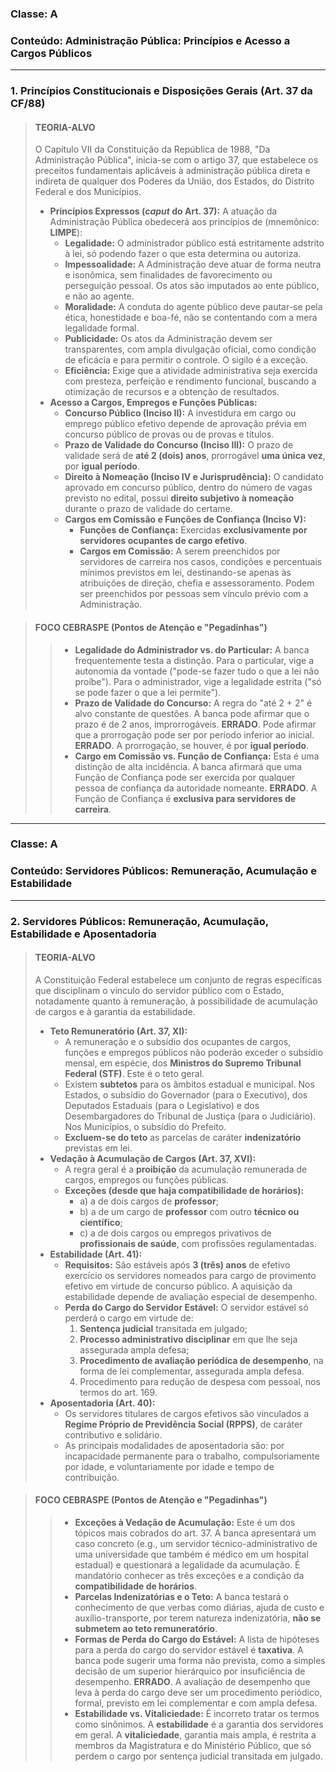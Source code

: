 ### **Classe:** A
### **Conteúdo:** Administração Pública: Princípios e Acesso a Cargos Públicos

---

### **1. Princípios Constitucionais e Disposições Gerais (Art. 37 da CF/88)**

> #### **TEORIA-ALVO**
> O Capítulo VII da Constituição da República de 1988, "Da Administração Pública", inicia-se com o artigo 37, que estabelece os preceitos fundamentais aplicáveis à administração pública direta e indireta de qualquer dos Poderes da União, dos Estados, do Distrito Federal e dos Municípios.
>
> * **Princípios Expressos (*caput* do Art. 37):** A atuação da Administração Pública obedecerá aos princípios de (mnemônico: **LIMPE**):
>     * **Legalidade:** O administrador público está estritamente adstrito à lei, só podendo fazer o que esta determina ou autoriza.
>     * **Impessoalidade:** A Administração deve atuar de forma neutra e isonômica, sem finalidades de favorecimento ou perseguição pessoal. Os atos são imputados ao ente público, e não ao agente.
>     * **Moralidade:** A conduta do agente público deve pautar-se pela ética, honestidade e boa-fé, não se contentando com a mera legalidade formal.
>     * **Publicidade:** Os atos da Administração devem ser transparentes, com ampla divulgação oficial, como condição de eficácia e para permitir o controle. O sigilo é a exceção.
>     * **Eficiência:** Exige que a atividade administrativa seja exercida com presteza, perfeição e rendimento funcional, buscando a otimização de recursos e a obtenção de resultados.
> * **Acesso a Cargos, Empregos e Funções Públicas:**
>     * **Concurso Público (Inciso II):** A investidura em cargo ou emprego público efetivo depende de aprovação prévia em concurso público de provas ou de provas e títulos.
>     * **Prazo de Validade do Concurso (Inciso III):** O prazo de validade será de **até 2 (dois) anos**, prorrogável **uma única vez**, por **igual período**.
>     * **Direito à Nomeação (Inciso IV e Jurisprudência):** O candidato aprovado em concurso público, dentro do número de vagas previsto no edital, possui **direito subjetivo à nomeação** durante o prazo de validade do certame.
>     * **Cargos em Comissão e Funções de Confiança (Inciso V):**
>         * **Funções de Confiança:** Exercidas **exclusivamente por servidores ocupantes de cargo efetivo**.
>         * **Cargos em Comissão:** A serem preenchidos por servidores de carreira nos casos, condições e percentuais mínimos previstos em lei, destinando-se apenas às atribuições de direção, chefia e assessoramento. Podem ser preenchidos por pessoas sem vínculo prévio com a Administração.

> #### **FOCO CEBRASPE (Pontos de Atenção e "Pegadinhas")**
> > * **Legalidade do Administrador vs. do Particular:** A banca frequentemente testa a distinção. Para o particular, vige a autonomia da vontade ("pode-se fazer tudo o que a lei não proíbe"). Para o administrador, vige a legalidade estrita ("só se pode fazer o que a lei permite").
> > * **Prazo de Validade do Concurso:** A regra do "até 2 + 2" é alvo constante de questões. A banca pode afirmar que o prazo é de 2 anos, improrrogáveis. **ERRADO**. Pode afirmar que a prorrogação pode ser por período inferior ao inicial. **ERRADO**. A prorrogação, se houver, é por **igual período**.
> > * **Cargo em Comissão vs. Função de Confiança:** Esta é uma distinção de alta incidência. A banca afirmará que uma Função de Confiança pode ser exercida por qualquer pessoa de confiança da autoridade nomeante. **ERRADO**. A Função de Confiança é **exclusiva para servidores de carreira**.

---

### **Classe:** A
### **Conteúdo:** Servidores Públicos: Remuneração, Acumulação e Estabilidade

---

### **2. Servidores Públicos: Remuneração, Acumulação, Estabilidade e Aposentadoria**

> #### **TEORIA-ALVO**
> A Constituição Federal estabelece um conjunto de regras específicas que disciplinam o vínculo do servidor público com o Estado, notadamente quanto à remuneração, à possibilidade de acumulação de cargos e à garantia da estabilidade.
>
> * **Teto Remuneratório (Art. 37, XI):**
>     * A remuneração e o subsídio dos ocupantes de cargos, funções e empregos públicos não poderão exceder o subsídio mensal, em espécie, dos **Ministros do Supremo Tribunal Federal (STF)**. Este é o teto geral.
>     * Existem **subtetos** para os âmbitos estadual e municipal. Nos Estados, o subsídio do Governador (para o Executivo), dos Deputados Estaduais (para o Legislativo) e dos Desembargadores do Tribunal de Justiça (para o Judiciário). Nos Municípios, o subsídio do Prefeito.
>     * **Excluem-se do teto** as parcelas de caráter **indenizatório** previstas em lei.
> * **Vedação à Acumulação de Cargos (Art. 37, XVI):**
>     * A regra geral é a **proibição** da acumulação remunerada de cargos, empregos ou funções públicas.
>     * **Exceções (desde que haja compatibilidade de horários):**
>         * a) a de dois cargos de **professor**;
>         * b) a de um cargo de **professor** com outro **técnico ou científico**;
>         * c) a de dois cargos ou empregos privativos de **profissionais de saúde**, com profissões regulamentadas.
> * **Estabilidade (Art. 41):**
>     * **Requisitos:** São estáveis após **3 (três) anos** de efetivo exercício os servidores nomeados para cargo de provimento efetivo em virtude de concurso público. A aquisição da estabilidade depende de avaliação especial de desempenho.
>     * **Perda do Cargo do Servidor Estável:** O servidor estável só perderá o cargo em virtude de:
>         1.  **Sentença judicial** transitada em julgado;
>         2.  **Processo administrativo disciplinar** em que lhe seja assegurada ampla defesa;
>         3.  **Procedimento de avaliação periódica de desempenho**, na forma de lei complementar, assegurada ampla defesa.
>         4.  Procedimento para redução de despesa com pessoal, nos termos do art. 169.
> * **Aposentadoria (Art. 40):**
>     * Os servidores titulares de cargos efetivos são vinculados a **Regime Próprio de Previdência Social (RPPS)**, de caráter contributivo e solidário.
>     * As principais modalidades de aposentadoria são: por incapacidade permanente para o trabalho, compulsoriamente por idade, e voluntariamente por idade e tempo de contribuição.

> #### **FOCO CEBRASPE (Pontos de Atenção e "Pegadinhas")**
> > * **Exceções à Vedação de Acumulação:** Este é um dos tópicos mais cobrados do art. 37. A banca apresentará um caso concreto (e.g., um servidor técnico-administrativo de uma universidade que também é médico em um hospital estadual) e questionará a legalidade da acumulação. É mandatório conhecer as três exceções e a condição da **compatibilidade de horários**.
> > * **Parcelas Indenizatórias e o Teto:** A banca testará o conhecimento de que verbas como diárias, ajuda de custo e auxílio-transporte, por terem natureza indenizatória, **não se submetem ao teto remuneratório**.
> > * **Formas de Perda do Cargo do Estável:** A lista de hipóteses para a perda do cargo do servidor estável é **taxativa**. A banca pode sugerir uma forma não prevista, como a simples decisão de um superior hierárquico por insuficiência de desempenho. **ERRADO**. A avaliação de desempenho que leva à perda do cargo deve ser um procedimento periódico, formal, previsto em lei complementar e com ampla defesa.
> > * **Estabilidade vs. Vitaliciedade:** É incorreto tratar os termos como sinônimos. A **estabilidade** é a garantia dos servidores em geral. A **vitaliciedade**, garantia mais ampla, é restrita a membros da Magistratura e do Ministério Público, que só perdem o cargo por sentença judicial transitada em julgado.